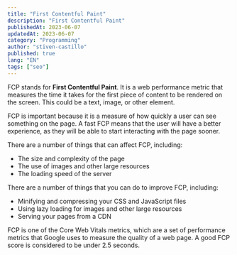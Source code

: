 ```yaml
---
title: "First Contentful Paint"
description: "First Contentful Paint"
publishedAt: 2023-06-07
updatedAt: 2023-06-07
category: "Programming"
author: "stiven-castillo"
published: true
lang: "EN"
tags: ["seo"]
---
```


FCP stands for **First Contentful Paint**. It is a web performance metric that measures the time it takes for the first piece of content to be rendered on the screen. This could be a text, image, or other element.

FCP is important because it is a measure of how quickly a user can see something on the page. A fast FCP means that the user will have a better experience, as they will be able to start interacting with the page sooner.

There are a number of things that can affect FCP, including:

- The size and complexity of the page
- The use of images and other large resources
- The loading speed of the server

There are a number of things that you can do to improve FCP, including:

- Minifying and compressing your CSS and JavaScript files
- Using lazy loading for images and other large resources
- Serving your pages from a CDN

FCP is one of the Core Web Vitals metrics, which are a set of performance metrics that Google uses to measure the quality of a web page. A good FCP score is considered to be under 2.5 seconds.